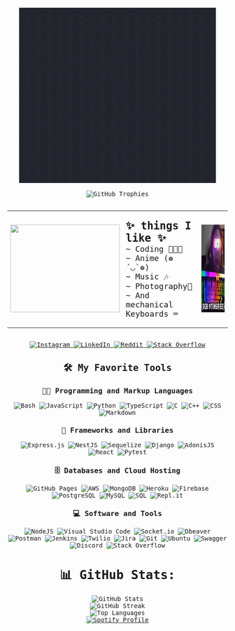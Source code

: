 <!-- Preconnect to Google Fonts -->
<link rel="preconnect" href="https://fonts.googleapis.com">
<link rel="preconnect" href="https://fonts.gstatic.com" crossorigin>
<link href="https://fonts.googleapis.com/css2?family=Chivo+Mono:ital,wght@0,100..900;1,100..900&display=swap" rel="stylesheet">

<div style="font-family: 'Chivo Mono', monospace; text-align: center;">
  <p align="center">
    <a href="https://atypicalesper.github.io/">
      <img height="400px" width="450px" alt="Tarun" src="hello.gif" />
    </a>
  </p>

  <div align="center">
    <img src="https://github-profile-trophy.vercel.app/?username=atypicalesper&theme=tokyonight&no-frame=false&no-bg=true&margin-w=4" alt="GitHub Trophies" />
  </div>
  <br>
 <table align="center">
    <tr>
      <td>
        <img height="200px" width="250px" src="https://media.giphy.com/media/06vbLCWUQcDKGFVjPt/giphy.gif?cid=790b7611nbr1tmtdbf4juuvz39qmwfszt248w3g0px1wac7i&ep=v1_gifs_search&rid=giphy.gif&ct=g" />
      </td>
      <td>
        <p style="font-size: 18px; text-align: left;">
          <b style="font-size: 24px;">✨ things I like ✨</b><br> 
          ~ Coding 👨🏻‍💻<br>
          ~ Anime (❁´◡`❁)<br>
          ~ Music 🎶<br>
          ~ Photography📸<br>
          ~ And mechanical Keyboards ⌨️<br>
        </p>
      </td>
      <td>
        <img height="200px" width="250px" src="rgb.gif" />
      </td>
    </tr>
  </table>

  <br>

  <div align="center">
    <a href="https://instagram.com/atypicalesper">
      <img src="https://img.shields.io/badge/Instagram-%23E4405F.svg?logo=Instagram&logoColor=white" alt="Instagram" />
    </a>
    <a href="https://linkedin.com/in/atypicalesper">
      <img src="https://img.shields.io/badge/LinkedIn-%230077B5.svg?logo=linkedin&logoColor=white" alt="LinkedIn" />
    </a>
    <a href="https://reddit.com/user/atypicalesper">
      <img src="https://img.shields.io/badge/Reddit-%23FF4500.svg?logo=Reddit&logoColor=white" alt="Reddit" />
    </a>
    <a href="https://stackoverflow.com/users/atypicalesper">
      <img src="https://img.shields.io/badge/-Stackoverflow-FE7A16?logo=stack-overflow&logoColor=white" alt="Stack Overflow" />
    </a>
  </div>

  <summary><h2>🛠️ My Favorite Tools</h2></summary>
  <!-- Some badges are from https://github.com/Ileriayo/markdown-badges -->

  ### 👨‍💻 Programming and Markup Languages

  <div align="center">

  ![Bash](https://img.shields.io/badge/Bash-121011.svg?logo=gnu-bash&logoColor=white)
  ![JavaScript](https://img.shields.io/badge/javascript-%23323330.svg?style=flat&logo=javascript&logoColor=%23F7DF1E) 
  ![Python](https://img.shields.io/badge/python-3670A0?style=flat&logo=python&logoColor=ffdd54) 
  ![TypeScript](https://img.shields.io/badge/TypeScript-007ACC.svg?logo=typescript&logoColor=white)
  ![C](https://custom-icon-badges.demolab.com/badge/C-03599C.svg?logo=c-in-hexagon&logoColor=white)
  ![C++](https://img.shields.io/badge/c++-%2300599C.svg?style=flat&logo=c%2B%2B&logoColor=white) 
  ![CSS](https://img.shields.io/badge/CSS-1572B6.svg?logo=css3&logoColor=white)
  ![Markdown](https://img.shields.io/badge/Markdown-000000.svg?logo=markdown&logoColor=white)
  
  </div>

  ### 🧰 Frameworks and Libraries

  <div align="center">
  
  ![Express.js](https://img.shields.io/badge/express.js-%23404d59.svg?style=flat&logo=express&logoColor=%2361DAFB)
  ![NestJS](https://img.shields.io/badge/nestjs-%23E0234E.svg?style=flat&logo=nestjs&logoColor=white)
  ![Sequelize](https://img.shields.io/badge/Sequelize-52B0E7?style=flat&logo=Sequelize&logoColor=white) 
  ![Django](https://img.shields.io/badge/django-%23092E20.svg?style=flat&logo=django&logoColor=white)
  ![AdonisJS](https://img.shields.io/badge/adonisjs-%23220052.svg?style=flat&logo=adonisjs&logoColor=white)
  ![React](https://img.shields.io/badge/React-20232a.svg?logo=react&logoColor=%2361DAFB)
  ![Pytest](https://img.shields.io/badge/Pytest-0A9EDC.svg?logo=pytest&logoColor=white)
  
  </div>

  ### 🗄️ Databases and Cloud Hosting

  <div align="center">
    
  ![GitHub Pages](https://img.shields.io/badge/GitHub%20Pages-327FC7.svg?logo=github&logoColor=white)
  ![AWS](https://img.shields.io/badge/AWS-%23FF9900.svg?style=flat&logo=amazon-aws&logoColor=white) 
  ![MongoDB](https://img.shields.io/badge/MongoDB-4ea94b.svg?logo=mongodb&logoColor=white)
  ![Heroku](https://img.shields.io/badge/Heroku-430098.svg?logo=heroku&logoColor=white)
  ![Firebase](https://img.shields.io/badge/firebase-a08021?style=flat&logo=firebase&logoColor=ffcd34) 
  ![PostgreSQL](https://img.shields.io/badge/PostgreSQL-316192.svg?logo=postgresql&logoColor=white)
  ![MySQL](https://img.shields.io/badge/MySQL-00f.svg?logo=mysql&logoColor=white)
  ![SQL](https://custom-icon-badges.demolab.com/badge/SQL-025E8C.svg?logo=database&logoColor=white)
  ![Repl.it](https://img.shields.io/badge/Repl.it-0D101E.svg?logo=Replit&logoColor=white)
  
  </div>

  ### 💻 Software and Tools

  <div align="center">

  ![NodeJS](https://img.shields.io/badge/node.js-6DA55F?style=flat&logo=node.js&logoColor=white)
  ![Visual Studio Code](https://img.shields.io/badge/Visual%20Studio%20Code-0078d7.svg?logo=visual-studio-code&logoColor=white)
  ![Socket.io](https://img.shields.io/badge/Socket.io-black?style=logo=socket.io&badgeColor=red)
  ![Dbeaver](https://custom-icon-badges.demolab.com/badge/-Dbeaver-372923?logo=dbeaver-mono&logoColor=white)
  ![Postman](https://img.shields.io/badge/Postman-FF6C37?logo=postman&logoColor=white)
  ![Jenkins](https://img.shields.io/badge/jenkins-%232C5263.svg?style=flat&logo=jenkins&logoColor=white) 
  ![Twilio](https://img.shields.io/badge/Twilio-F22F46?style=flat&logo=Twilio&logoColor=white)
  ![Jira](https://img.shields.io/badge/jira-%230A0FFF.svg?style=flat&logo=jira&logoColor=white) 
  ![Git](https://img.shields.io/badge/git-%23F05033.svg?style=flat&logo=git&logoColor=white) 
  ![Ubuntu](https://img.shields.io/badge/Ubuntu-E95420.svg?logo=ubuntu&logoColor=white)
  ![Swagger](https://img.shields.io/badge/-Swagger-%23Clojure?style=flat&logo=swagger&logoColor=white) 
  ![Discord](https://img.shields.io/badge/-Discord-5865F2.svg?logo=discord&logoColor=white)
  ![Stack Overflow](https://img.shields.io/badge/-Stack%20Overflow-FE7A16?logo=stack-overflow&logoColor=white)
  
  </div>

  # 📊 GitHub Stats:
  <div align="center">
    <img src="https://github-readme-stats.vercel.app/api?username=atypicalesper&theme=tokyonight&hide_border=false&include_all_commits=true&count_private=true" alt="GitHub Stats" /><br/>
    <img src="https://github-readme-streak-stats.herokuapp.com/?user=atypicalesper&theme=tokyonight&hide_border=false" alt="GitHub Streak" /><br/>
    <img src="https://github-readme-stats.vercel.app/api/top-langs/?username=atypicalesper&theme=tokyonight&hide_border=false&include_all_commits=true&count_private=true&layout=compact" alt="Top Languages" />
  </div>

  <!-- Proudly created with GPRM ( https://gprm.itsvg.in ) -->

  <div align="center">
    <a href="https://open.spotify.com/user/0c7fr56muocq15feajc03kgh3?si=c0c0976362eb49dc">
      <img src="https://spotify-github-profile.vercel.app/api/view?uid=0c7fr56muocq15feajc03kgh3&cover_image=true&theme=default&show_offline=false&background_color=121212&interchange=true" alt="Spotify Profile" />
    </a>
  </div>
</div>
